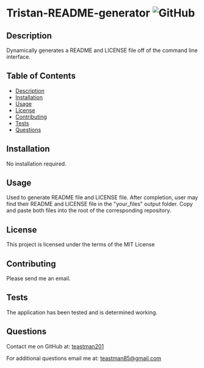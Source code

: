 # Tristan-README-generator ![GitHub](https://img.shields.io/github/license/teastman201/tristan-README-generator?style=for-the-badge)
        
## Description
Dynamically generates a README and LICENSE file off of the command line interface.        
        
## Table of Contents
* [Description](#description)
* [Installation](#installation)
* [Usage](#usage)
* [License](#license)
* [Contributing](#contributing)
* [Tests](#tests)
* [Questions](#questions)       
        
## Installation
No installation required.
        
## Usage
Used to generate README file and LICENSE file.
After completion, user may find their README and LICENSE file in the "your_files" output folder.
Copy and paste both files into the root of the corresponding repository.
        
## License
This project is licensed under the terms of the MIT License
        
## Contributing
Please send me an email.       
        
## Tests
The application has been tested and is determined working.
        
## Questions
Contact me on GitHub at:
[teastman201](https://github.com/teastman201)
        
For additional questions email me at:
teastman85@gmail.com